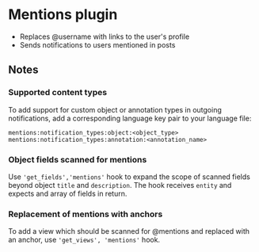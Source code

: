 Mentions plugin
================
 * Replaces @username with links to the user's profile
 * Sends notifications to users mentioned in posts

## Notes

### Supported content types

To add support for custom object or annotation types in outgoing notifications,
add a corresponding language key pair to your language file:

``mentions:notification_types:object:<object_type>``
``mentions:notification_types:annotation:<annotation_name>``

### Object fields scanned for mentions

Use `'get_fields','mentions'` hook to expand the scope of scanned fields
beyond object `title` and `description`. The hook receives `entity` and expects
and array of fields in return.

### Replacement of mentions with anchors

To add a view which should be scanned for @mentions and replaced with an anchor,
use `'get_views', 'mentions'` hook.
